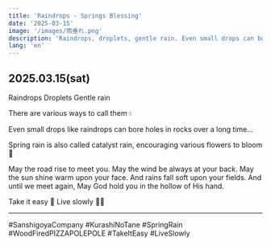 ```yaml
---
title: 'Raindrops - Springs Blessing'
date: '2025-03-15'
image: '/images/雨垂れ.png'
description: 'Raindrops, droplets, gentle rain. Even small drops can bore holes in rocks over time. Spring rain is called catalyst rain, encouraging various flowers to bloom.'
lang: 'en'
---
```


## 2025.03.15(sat)

Raindrops
Droplets
Gentle rain

There are various ways to call them 💧

Even small drops like raindrops
can bore holes in rocks over a long time...

Spring rain is also called catalyst rain,
encouraging various flowers to bloom 🌱

May the road rise to meet you.
May the wind be always at your back.
May the sun shine warm upon your face.
And rains fall soft upon your fields.
And until we meet again,
May God hold you in the hollow of His hand.

Take it easy 👣
Live slowly 🌸➿

---

#SanshigoyaCompany #KurashiNoTane #SpringRain #WoodFiredPIZZAPOLEPOLE #TakeItEasy #LiveSlowly
